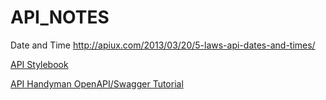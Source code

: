 # API_NOTES

Date and Time
http://apiux.com/2013/03/20/5-laws-api-dates-and-times/

[API Stylebook](http://apistylebook.com/)

[API Handyman OpenAPI/Swagger Tutorial](http://apihandyman.io/writing-openapi-swagger-specification-tutorial-part-1-introduction/)
